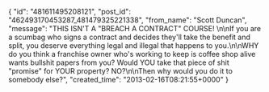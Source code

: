  {
   "id": "481611495208121",
   "post_id": "462493170453287_481479325221338",
   "from_name": "Scott Duncan",
   "message": "THIS ISN'T A \"BREACH A CONTRACT\" COURSE! \n\nIf you are a scumbag who signs a contract and decides they'll take the benefit and split, you deserve everything legal and illegal that happens to you.\n\nWHY do you think a franchise owner who's working to keep is coffee shop alive wants bullshit papers from you? Would YOU take that piece of shit \"promise\" for YOUR property? NO?\n\nThen why would you do it to somebody else?",
   "created_time": "2013-02-16T08:21:55+0000"
 }

